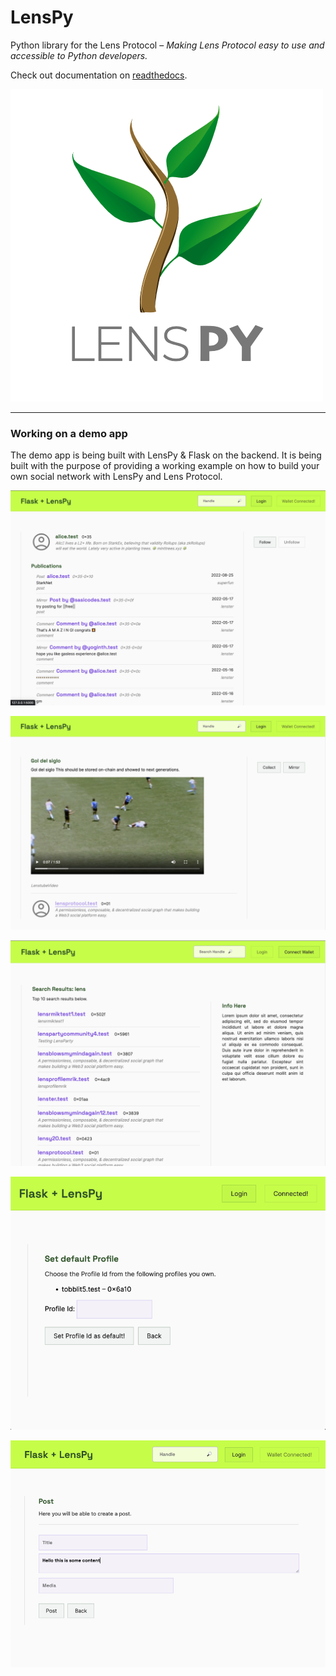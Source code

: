 # LensPy

Python library for the Lens Protocol – *Making Lens Protocol easy to use and accessible to Python developers.*

Check out documentation on [readthedocs](https://lens-py.readthedocs.io/en/latest/#).

![Lens Py logo](https://github.com/TobiasLoader/LensPy/blob/main/docs/source/_static/img/lenspylogo.png)

---

### Working on a demo app

The demo app is being built with LensPy & Flask on the backend. It is being built with the purpose of providing a working example on how to build your own social network with LensPy and Lens Protocol.


![LensPy & Flask dapp UI image 1](https://github.com/TobiasLoader/LensPy/blob/main/examples/flask-with-lenspy/static/assets/img/flask_lenspy_dapp_profile_page.png)

![LensPy & Flask dapp UI image 2](https://github.com/TobiasLoader/LensPy/blob/main/examples/flask-with-lenspy/static/assets/img/flask_lenspy_dapp_publications_page.png)

![LensPy & Flask dapp UI image 3](https://github.com/TobiasLoader/LensPy/blob/main/examples/flask-with-lenspy/static/assets/img/flask_lenspy_dapp_search_profile.png)

![LensPy & Flask dapp UI image 4](https://github.com/TobiasLoader/LensPy/blob/main/examples/flask-with-lenspy/static/assets/img/flask_lenspy_dapp_default_profile.png)

![LensPy & Flask dapp UI image 5](https://github.com/TobiasLoader/LensPy/blob/main/examples/flask-with-lenspy/static/assets/img/flask_lenspy_dapp_post.png)
